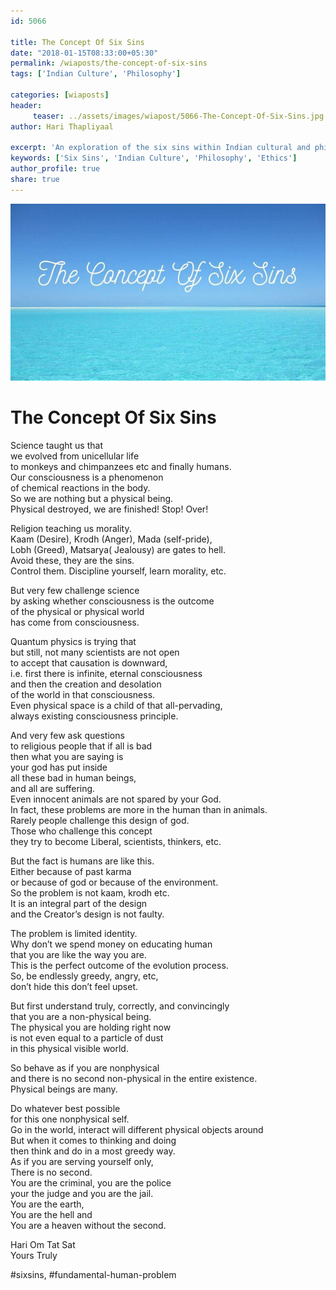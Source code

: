 ```yaml
--- 
id: 5066

title: The Concept Of Six Sins
date: "2018-01-15T08:33:00+05:30"
permalink: /wiaposts/the-concept-of-six-sins
tags: ['Indian Culture', 'Philosophy']    

categories: [wiaposts] 
header:
     teaser: ../assets/images/wiapost/5066-The-Concept-Of-Six-Sins.jpg
author: Hari Thapliyaal 

excerpt: 'An exploration of the six sins within Indian cultural and philosophical contexts.' 
keywords: ['Six Sins', 'Indian Culture', 'Philosophy', 'Ethics']
author_profile: true 
share: true 
---
```


![The Concept Of Six Sins](../assets/images/wiapost/5066-The-Concept-Of-Six-Sins.jpg)     
   
# The Concept Of Six Sins
    
Science taught us that     
we evolved from unicellular life     
to monkeys and chimpanzees etc and finally humans.     
Our consciousness is a phenomenon     
of chemical reactions in the body.     
So we are nothing but a physical being.     
Physical destroyed, we are finished! Stop! Over!    
    
Religion teaching us morality.     
Kaam (Desire), Krodh (Anger), Mada (self-pride),     
Lobh (Greed), Matsarya( Jealousy) are gates to hell.     
Avoid these, they are the sins.     
Control them. Discipline yourself, learn morality, etc.    
    
But very few challenge science     
by asking whether consciousness is the outcome     
of the physical or physical world     
has come from consciousness.    
    
Quantum physics is trying that     
but still, not many scientists are not open     
to accept that causation is downward,     
i.e. first there is infinite, eternal consciousness     
and then the creation and desolation     
of the world in that consciousness.     
Even physical space is a child of that all-pervading,     
always existing consciousness principle.    
    
And very few ask questions     
to religious people that if all is bad     
then what you are saying is     
your god has put inside     
all these bad in human beings,     
and all are suffering.     
Even innocent animals are not spared by your God.     
In fact, these problems are more in the human than in animals.     
Rarely people challenge this design of god.     
Those who challenge this concept     
they try to become Liberal, scientists, thinkers, etc.    
    
But the fact is humans are like this.     
Either because of past karma     
or because of god or because of the environment.     
So the problem is not kaam, krodh etc.     
It is an integral part of the design     
and the Creator’s design is not faulty.    
    
The problem is limited identity.     
Why don’t we spend money on educating human     
that you are like the way you are.     
This is the perfect outcome of the evolution process.     
So, be endlessly greedy, angry, etc,     
don’t hide this don’t feel upset.    
    
But first understand truly, correctly, and convincingly     
that you are a non-physical being.     
The physical you are holding right now     
is not even equal to a particle of dust     
in this physical visible world.    
    
So behave as if you are nonphysical     
and there is no second non-physical in the entire existence.     
Physical beings are many.    
    
Do whatever best possible     
for this one nonphysical self.     
Go in the world, interact will different physical objects around     
But when it comes to thinking and doing     
then think and do in a most greedy way.     
As if you are serving yourself only,     
There is no second.     
You are the criminal, you are the police     
your the judge and you are the jail.     
You are the earth,     
You are the hell and     
You are a heaven without the second.    
    
Hari Om Tat Sat     
Yours Truly    
    
\#sixsins, #fundamental-human-problem    
